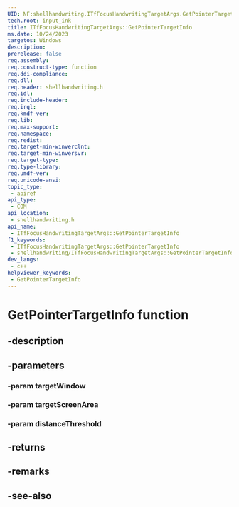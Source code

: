 ```yaml
---
UID: NF:shellhandwriting.ITfFocusHandwritingTargetArgs.GetPointerTargetInfo
tech.root: input_ink
title: ITfFocusHandwritingTargetArgs::GetPointerTargetInfo
ms.date: 10/24/2023
targetos: Windows
description: 
prerelease: false
req.assembly: 
req.construct-type: function
req.ddi-compliance: 
req.dll: 
req.header: shellhandwriting.h
req.idl: 
req.include-header: 
req.irql: 
req.kmdf-ver: 
req.lib: 
req.max-support: 
req.namespace: 
req.redist: 
req.target-min-winverclnt: 
req.target-min-winversvr: 
req.target-type: 
req.type-library: 
req.umdf-ver: 
req.unicode-ansi: 
topic_type:
 - apiref
api_type:
 - COM
api_location:
 - shellhandwriting.h
api_name:
 - ITfFocusHandwritingTargetArgs::GetPointerTargetInfo
f1_keywords:
 - ITfFocusHandwritingTargetArgs::GetPointerTargetInfo
 - shellhandwriting/ITfFocusHandwritingTargetArgs::GetPointerTargetInfo
dev_langs:
 - c++
helpviewer_keywords:
 - GetPointerTargetInfo
---
```


# GetPointerTargetInfo function

## -description

## -parameters

### -param targetWindow

### -param targetScreenArea

### -param distanceThreshold

## -returns

## -remarks

## -see-also

